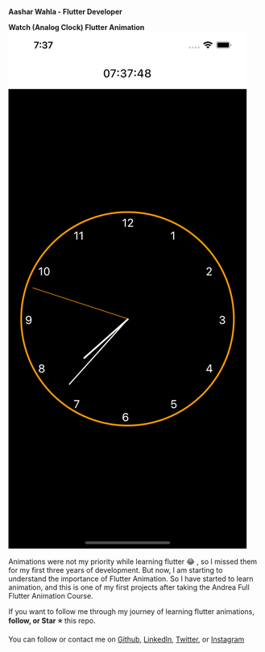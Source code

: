 **Aashar Wahla - Flutter Developer**

**Watch (Analog Clock) Flutter Animation**
![Flutter Analog Watch - Animation](https://github.com/AasharWahla/Flutter_Watch/blob/master/gitImage/screen_shot1.png)

Animations were not my priority while learning flutter 😂 , so I missed them for my first three years of development.
But now, I am starting to understand the importance of Flutter Animation.
So I have started to learn animation, and this is one of my first projects after taking the Andrea Full Flutter Animation Course.

If you want to follow me through my journey of learning flutter animations, **follow, or Star ⭐️** this repo.

You can follow or contact me on [Github](https://github.com/AasharWahla/), [LinkedIn](https://www.linkedin.com/in/aasharwahla), [Twitter](https://twitter.com/aasharofficial), or [Instagram](http://instagram.com/aasharofficial)
